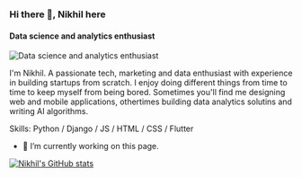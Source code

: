 ### Hi there 👋, Nikhil here
#### Data science and analytics enthusiast
![Data science and analytics enthusiast](https://i.postimg.cc/RZfVdGWF/Screenshot-2024-08-12-at-4-35-48-PM.png)

I'm Nikhil. A passionate tech, marketing and data enthusiast with experience in building startups from scratch. I enjoy doing different things from time to time to keep myself from being bored. Sometimes you'll find me designing web and mobile applications, othertimes building data analytics solutins and writing AI algorithms.

Skills: Python / Django / JS / HTML / CSS / Flutter

- 🔭 I’m currently working on this page. 

[![Nikhil's GitHub stats](https://github-readme-stats.vercel.app/api?username=noob888)](https://github.com/noob888/github-readme-stats)
